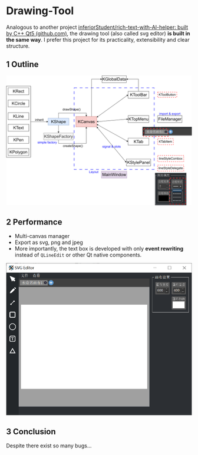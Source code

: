 # Drawing-Tool
Analogous to another project [inferiorStudent/rich-text-with-AI-helper: built by C++ Qt5 (github.com)](https://github.com/inferiorStudent/rich-text-with-AI-helper), the drawing tool (also called svg editor) **is built in the same way**. I prefer this project for its practicality, extensibility and clear structure.

## 1 Outline

![](./pictures/project-construction.svg)

## 2 Performance

- Multi-canvas manager
- Export as svg, png and jpeg
- More importantly, the text box is developed with only **event rewriting** instead of `QLineEdit` or other Qt native components.

![](./pictures/layout.png)



## 3 Conclusion

Despite there exist so many bugs...
